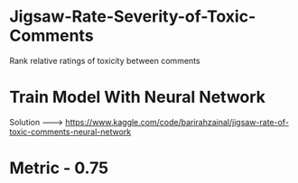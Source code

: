# Jigsaw-Rate-Severity-of-Toxic-Comments
Rank relative ratings of toxicity between comments


# Train Model With Neural Network

Solution ---> https://www.kaggle.com/code/barirahzainal/jigsaw-rate-of-toxic-comments-neural-network


# Metric - 0.75
